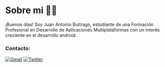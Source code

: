 <h1>Sobre mi 🧑🏻</h1>
¡Buenos días! Soy Juan Antonio Buitrago, estudiante de una Formación Profesional en Desarrollo de Aplicaciones Multiplataformas con un interés creciente en el desarrollo android.

<h3>Contacto:</h3>

[![Gmail](https://img.shields.io/badge/Gmail-D14836?style=for-the-badge&logo=gmail&logoColor=white)](mailto:juanantoniobuit@gmail.com)
[![Twitter](https://img.shields.io/badge/Twitter-1DA1F2?style=for-the-badge&logo=twitter&logoColor=white)](https://twitter.com/JuanAntBuit)

<!--- <h3 align="left">Lenguajes y herramientas:</h3>
-->
